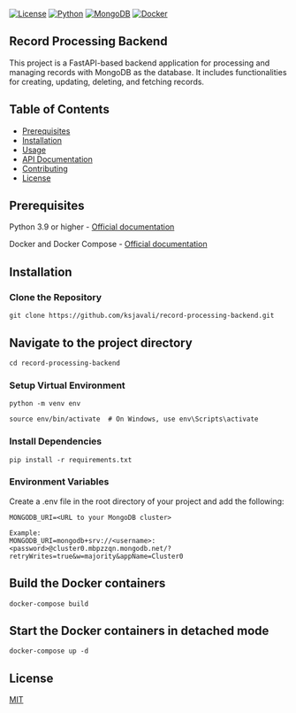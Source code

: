 [![License](https://img.shields.io/badge/license-MIT-red.svg)](LICENSE)
[![Python](https://img.shields.io/badge/Python-3.12.4-blue.svg)](https://www.python.org/)
[![MongoDB](https://img.shields.io/badge/MongoDB-latest-green.svg)](https://www.mongodb.com/)
[![Docker](https://img.shields.io/badge/Docker-latest-lightblue.svg)](https://www.docker.com/)

## Record Processing Backend

This project is a FastAPI-based backend application for processing and managing records with MongoDB as the database. It includes functionalities for creating, updating, deleting, and fetching records.

## Table of Contents

- [Prerequisites](#prerequisites)
- [Installation](#installation)
- [Usage](#usage)
- [API Documentation](#api-documentation)
- [Contributing](#contributing)
- [License](#license)


## Prerequisites

Python 3.9 or higher - [Official documentation](https://www.python.org/downloads/)

Docker and Docker Compose - [Official documentation](https://docs.docker.com/get-docker/)

## Installation

### Clone the Repository
```
git clone https://github.com/ksjavali/record-processing-backend.git
```

## Navigate to the project directory

```
cd record-processing-backend
```

### Setup Virtual Environment

```
python -m venv env
```
```
source env/bin/activate  # On Windows, use env\Scripts\activate
```

### Install Dependencies
```
pip install -r requirements.txt
```

### Environment Variables

Create a .env file in the root directory of your project and add the following:

```
MONGODB_URI=<URL to your MongoDB cluster>
```
```
Example: 
MONGODB_URI=mongodb+srv://<username>:<password>@cluster0.mbpzzqn.mongodb.net/?retryWrites=true&w=majority&appName=Cluster0
```

## Build the Docker containers

```
docker-compose build
```

## Start the Docker containers in detached mode

```
docker-compose up -d
```
## License
[MIT](https://tldrlegal.com/license/mit-license)

